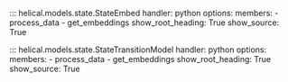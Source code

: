 ::: helical.models.state.StateEmbed
    handler: python
    options:
      members:
        - process_data
        - get_embeddings
      show_root_heading: True
      show_source: True

::: helical.models.state.StateTransitionModel
    handler: python
    options:
      members:
        - process_data
        - get_embeddings
      show_root_heading: True
      show_source: True